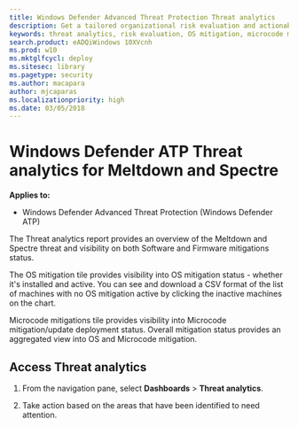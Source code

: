 ```yaml
---
title: Windows Defender Advanced Threat Protection Threat analytics
description: Get a tailored organizational risk evaluation and actionable steps you can take to minimize risks in your organization.
keywords: threat analytics, risk evaluation, OS mitigation, microcode mitigation, mitigation status 
search.product: eADQiWindows 10XVcnh
ms.prod: w10
ms.mktglfcycl: deploy
ms.sitesec: library
ms.pagetype: security
ms.author: macapara
author: mjcaparas
ms.localizationpriority: high
ms.date: 03/05/2018
---
```


# Windows Defender ATP Threat analytics for Meltdown and Spectre

**Applies to:**

- Windows Defender Advanced Threat Protection (Windows Defender ATP)

The Threat analytics report provides an overview of the Meltdown and Spectre threat and visibility on both Software and Firmware mitigations status.

The OS mitigation tile provides visibility into OS mitigation status - whether it's installed and active. You can see and download a CSV format of the list of machines with no OS mitigation active by clicking the inactive machines on the chart.

Microcode mitigations tile provides visibility into Microcode mitigation/update deployment status.
Overall mitigation status provides an aggregated view into OS and Microcode mitigation.


<!--- In a volatile security landscape, it's imperative to have the most up-to-date information about threats. More importantly, it's critical to know if your organization is at risk, identify the endpoints that are, and know the steps to take to mitigate it.

Windows Defender ATP Threat analytics is designed to deliver timely information about current security threats. It provides a tailored organizational risk evaluation and specific actionable steps you can take to minimize risks. 

The dashboard shows tiles and the current status of the endpoints in your organization. The individual tiles show how many endpoints require attention based on the threat and helps you identify where you need to apply OS and Microcode mitigation.

You'll gain insight on the overall mitigation status in your organization and see missing mitigations over time. 

-->

## Access Threat analytics
1. From the navigation pane, select **Dashboards** > **Threat analytics**.

2. Take action based on the areas that have been identified to need attention. 
